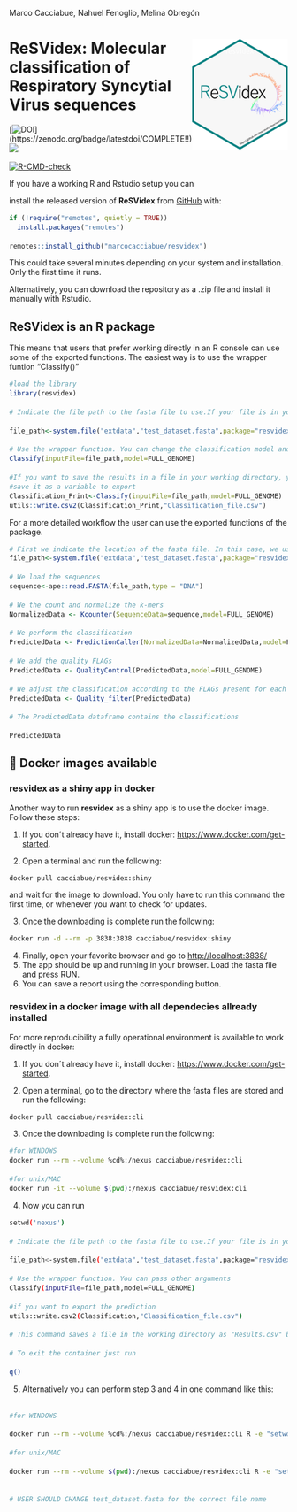 Marco Cacciabue, Nahuel Fenoglio, Melina Obregón

<!-- README.md is generated from README.Rmd. Please edit that file -->

# **ReSVidex**: <img src='man/figures/hex.png' style="float:right; height:200px;" /> Molecular classification of Respiratory Syncytial Virus sequences

<!-- badges: start -->

[![DOI](https://zenodo.org/badge/COMPLETE!!)](https://zenodo.org/badge/latestdoi/COMPLETE!!)
[![](https://img.shields.io/badge/lifecycle-experimental-orange.svg)](https://www.tidyverse.org/lifecycle/#experimental)

[![R-CMD-check](https://github.com/marcocacciabue/resvidex/actions/workflows/R-CMD-check.yaml/badge.svg)](https://github.com/marcocacciabue/resvidex/actions/workflows/R-CMD-check.yaml)
<!-- badges: end --> If you have a working R and Rstudio setup you can
install the released version of **ReSVidex** from
[GitHub](https://github.com/) with:

``` r
if (!require("remotes", quietly = TRUE))
  install.packages("remotes")
  
remotes::install_github("marcocacciabue/resvidex")
```

This could take several minutes depending on your system and
installation. Only the first time it runs.

Alternatively, you can download the repository as a .zip file and
install it manually with Rstudio.

## **ReSVidex** is an R package

This means that users that prefer working directly in an R console can
use some of the exported functions. The easiest way is to use the
wrapper funtion “Classify()”

``` r
#load the library
library(resvidex)

# Indicate the file path to the fasta file to use.If your file is in your working directory you need to simply indicate the file name. In this case, we use a test file provided with the package itself. 

file_path<-system.file("extdata","test_dataset.fasta",package="resvidex")

# Use the wrapper function. You can change the classification model and pass other arguments
Classify(inputFile=file_path,model=FULL_GENOME)

#If you want to save the results in a file in your working directory, you can run the pipeline and
#save it as a variable to export
Classification_Print<-Classify(inputFile=file_path,model=FULL_GENOME)
utils::write.csv2(Classification_Print,"Classification_file.csv")
```

For a more detailed workflow the user can use the exported functions of
the package.

``` r
# First we indicate the location of the fasta file. In this case, we use a test file provided with the package itself.
file_path<-system.file("extdata","test_dataset.fasta",package="resvidex")

# We load the sequences
sequence<-ape::read.FASTA(file_path,type = "DNA")

# We the count and normalize the k-mers
NormalizedData <- Kcounter(SequenceData=sequence,model=FULL_GENOME)

# We perform the classification
PredictedData <- PredictionCaller(NormalizedData=NormalizedData,model=FULL_GENOME)

# We add the quality FLAGs
PredictedData <- QualityControl(PredictedData,model=FULL_GENOME)

# We adjust the classification according to the FLAGs present for each sample:
PredictedData <- Quality_filter(PredictedData)

# The PredictedData dataframe contains the classifications

PredictedData
```
## :whale: Docker images available

### **resvidex** as a shiny app in docker

Another way to run **resvidex** as a shiny app is to use the docker
image. Follow these steps:

1.  If you don´t already have it, install docker:
    <https://www.docker.com/get-started>.

2.  Open a terminal and run the following:

``` bash
docker pull cacciabue/resvidex:shiny
```

and wait for the image to download. You only have to run this command
the first time, or whenever you want to check for updates.

3.  Once the downloading is complete run the following:

``` bash
docker run -d --rm -p 3838:3838 cacciabue/resvidex:shiny
```

4.  Finally, open your favorite browser and go to
    <http://localhost:3838/>
5.  The app should be up and running in your browser. Load the fasta
    file and press RUN.
6.  You can save a report using the corresponding button.

### **resvidex** in a docker image with all dependecies allready installed

For more reproducibility a fully operational environment is available to
work directly in docker:

1.  If you don´t already have it, install docker:
    <https://www.docker.com/get-started>.

2.  Open a terminal, go to the directory where the fasta files are
    stored and run the following:

``` bash
docker pull cacciabue/resvidex:cli
```

3.  Once the downloading is complete run the following:

``` bash
#for WINDOWS 
docker run --rm --volume %cd%:/nexus cacciabue/resvidex:cli

#for unix/MAC
docker run -it --volume $(pwd):/nexus cacciabue/resvidex:cli
```

4.  Now you can run

``` bash
setwd('nexus')

# Indicate the file path to the fasta file to use.If your file is in your working directory you need to simply indicate the file name. In this case, we use a test file provided with the package itself. 

file_path<-system.file("extdata","test_dataset.fasta",package="resvidex")

# Use the wrapper function. You can pass other arguments
Classify(inputFile=file_path,model=FULL_GENOME)

#if you want to export the prediction
utils::write.csv2(Classification,"Classification_file.csv")

# This command saves a file in the working directory as "Results.csv" by default. You can change the name file setting the "outputFile" parameter.

# To exit the container just run

q()
```

5.  Alternatively you can perform step 3 and 4 in one command like this:

``` bash

#for WINDOWS 

docker run --rm --volume %cd%:/nexus cacciabue/resvidex:cli R -e "setwd('nexus');library('resvidex');Classify(inputFile='test_dataset.fasta',model=FULL_GENOME)"

#for unix/MAC

docker run --rm --volume $(pwd):/nexus cacciabue/resvidex:cli R -e "setwd('nexus');library('resvidex');Classify(inputFile='test_dataset.fasta',model=FULL_GENOME)"


# USER SHOULD CHANGE test_dataset.fasta for the correct file name
